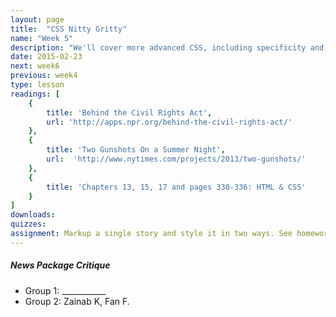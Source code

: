 ```yaml
---
layout: page
title:  "CSS Nitty Gritty"
name: "Week 5"
description: "We'll cover more advanced CSS, including specificity and inheritance."
date: 2015-02-23
next: week6
previous: week4
type: lesson
readings: [
    {
        title: 'Behind the Civil Rights Act',
        url: 'http://apps.npr.org/behind-the-civil-rights-act/'
    },
    {
        title: 'Two Gunshots On a Summer Night',
        url:  'http://www.nytimes.com/projects/2013/two-gunshots/'
    },
    {
        title: 'Chapters 13, 15, 17 and pages 330-336: HTML & CSS'
    }
]
downloads: 
quizzes: 
assignment: Markup a single story and style it in two ways. See homework.html in this week's download for full details and an example.
---
```


<h5>News Package Critique</h5>
<ul>
    <li>Group 1: ___________</li>
    <li>Group 2: Zainab K, Fan F.</li>
</ul>
